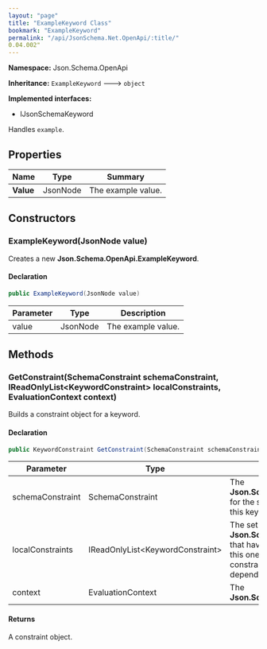 ```yaml
---
layout: "page"
title: "ExampleKeyword Class"
bookmark: "ExampleKeyword"
permalink: "/api/JsonSchema.Net.OpenApi/:title/"
0.04.002"
---
```

**Namespace:** Json.Schema.OpenApi

**Inheritance:**
`ExampleKeyword`
 🡒 
`object`

**Implemented interfaces:**

- IJsonSchemaKeyword

Handles `example`.

## Properties

| Name | Type | Summary |
|---|---|---|
| **Value** | JsonNode | The example value. |

## Constructors

### ExampleKeyword(JsonNode value)

Creates a new **Json.Schema.OpenApi.ExampleKeyword**.

#### Declaration

```c#
public ExampleKeyword(JsonNode value)
```

| Parameter | Type | Description |
|---|---|---|
| value | JsonNode | The example value. |


## Methods

### GetConstraint(SchemaConstraint schemaConstraint, IReadOnlyList\<KeywordConstraint\> localConstraints, EvaluationContext context)

Builds a constraint object for a keyword.

#### Declaration

```c#
public KeywordConstraint GetConstraint(SchemaConstraint schemaConstraint, IReadOnlyList<KeywordConstraint> localConstraints, EvaluationContext context)
```

| Parameter | Type | Description |
|---|---|---|
| schemaConstraint | SchemaConstraint | The **Json.Schema.SchemaConstraint** for the schema object that houses this keyword. |
| localConstraints | IReadOnlyList\<KeywordConstraint\> | The set of other **Json.Schema.KeywordConstraint**s that have been processed prior to this one. Will contain the constraints for keyword dependencies. |
| context | EvaluationContext | The **Json.Schema.EvaluationContext**. |


#### Returns

A constraint object.

